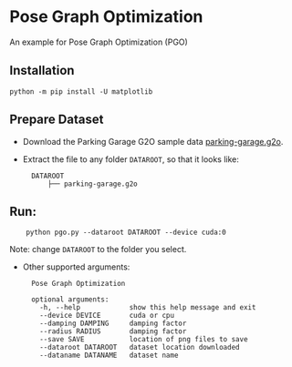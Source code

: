 # Pose Graph Optimization

An example for Pose Graph Optimization (PGO)

## Installation

    python -m pip install -U matplotlib

## Prepare Dataset

* Download the Parking Garage G2O sample data [parking-garage.g2o](https://www.dropbox.com/s/zu23p8d522qccor/parking-garage.g2o?dl=0).
* Extract the file to any folder `DATAROOT`, so that it looks like:

        DATAROOT
            ├── parking-garage.g2o

## Run:

        python pgo.py --dataroot DATAROOT --device cuda:0

Note: change `DATAROOT` to the folder you select.


* Other supported arguments:

        Pose Graph Optimization

        optional arguments:
          -h, --help            show this help message and exit
          --device DEVICE       cuda or cpu
          --damping DAMPING     damping factor
          --radius RADIUS       damping factor
          --save SAVE           location of png files to save
          --dataroot DATAROOT   dataset location downloaded
          --dataname DATANAME   dataset name
